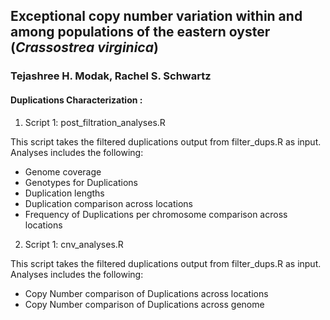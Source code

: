 ## Exceptional copy number variation within and among populations of the eastern oyster (*Crassostrea virginica*) 
### Tejashree H. Modak, Rachel S. Schwartz

#### Duplications Characterization :

1. Script 1: post_filtration_analyses.R

This script takes the filtered duplications output from filter_dups.R as input.
Analyses includes the following:

- Genome coverage 
- Genotypes for Duplications
- Duplication lengths
- Duplication comparison across locations
- Frequency of Duplications per chromosome comparison across locations

2. Script 1: cnv_analyses.R

This script takes the filtered duplications output from filter_dups.R as input.
Analyses includes the following:

- Copy Number comparison of Duplications across locations
- Copy Number comparison of Duplications across genome
